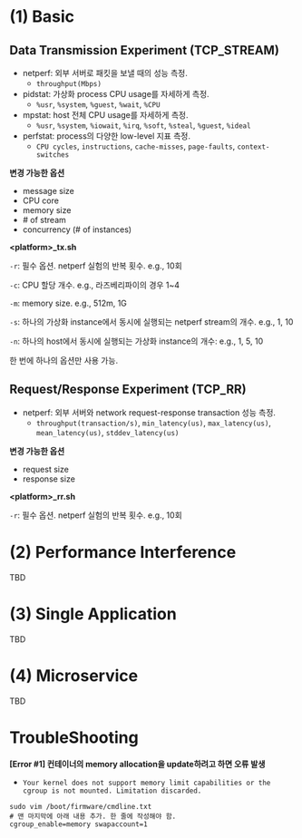 # (1) Basic
## Data Transmission Experiment (TCP_STREAM)
- netperf: 외부 서버로 패킷을 보낼 때의 성능 측정.
  - `throughput(Mbps)`
- pidstat: 가상화 process CPU usage를 자세하게 측정.
  - `%usr`, `%system`, `%guest`, `%wait`, `%CPU`
- mpstat: host 전체 CPU usage를 자세하게 측정.
  - `%usr`, `%system`, `%iowait`, `%irq`, `%soft`, `%steal`, `%guest`, `%ideal`
- perfstat: process의 다양한 low-level 지표 측정.
  - `CPU cycles`, `instructions`, `cache-misses`, `page-faults`, `context-switches`

**변경 가능한 옵션**
- message size
- CPU core
- memory size
- \# of stream
- concurrency (# of instances)

**\<platform\>_tx.sh**

`-r`: 필수 옵션. netperf 실험의 반복 횟수. e.g., 10회

`-c`: CPU 할당 개수. e.g., 라즈베리파이의 경우 1~4

`-m`: memory size. e.g., 512m, 1G

`-s`: 하나의 가상화 instance에서 동시에 실행되는 netperf stream의 개수. e.g., 1, 10

`-n`: 하나의 host에서 동시에 실행되는 가상화 instance의 개수: e.g., 1, 5, 10

한 번에 하나의 옵션만 사용 가능.

## Request/Response Experiment (TCP_RR)
- netperf: 외부 서버와 network request-response transaction 성능 측정.
  - `throughput(transaction/s)`, `min_latency(us)`, `max_latency(us)`, `mean_latency(us)`, `stddev_latency(us)`

**변경 가능한 옵션**
- request size
- response size

**\<platform\>_rr.sh**

`-r`: 필수 옵션. netperf 실험의 반복 횟수. e.g., 10회


# (2) Performance Interference
TBD

# (3) Single Application
TBD

# (4) Microservice
TBD

# TroubleShooting
**[Error #1] 컨테이너의 memory allocation을 update하려고 하면 오류 발생**
- `Your kernel does not support memory limit capabilities or the cgroup is not mounted. Limitation discarded.`

```
sudo vim /boot/firmware/cmdline.txt
# 맨 마지막에 아래 내용 추가. 한 줄에 작성해야 함.
cgroup_enable=memory swapaccount=1
```
